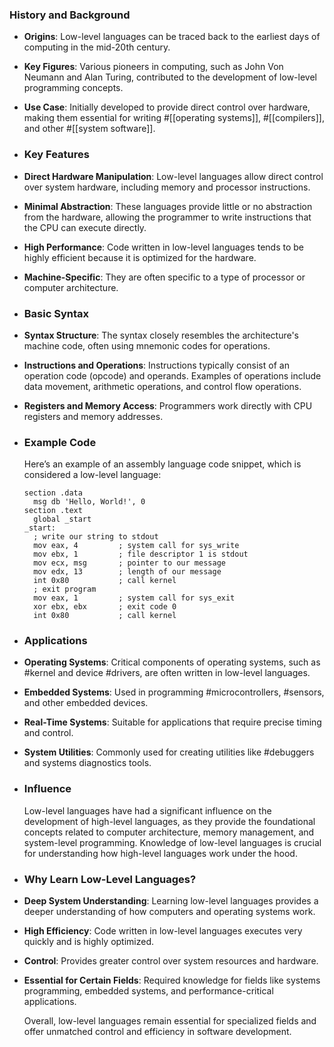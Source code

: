 ### **History and Background**
- **Origins**: Low-level languages can be traced back to the earliest days of computing in the mid-20th century.
- **Key Figures**: Various pioneers in computing, such as John Von Neumann and Alan Turing, contributed to the development of low-level programming concepts.
- **Use Case**: Initially developed to provide direct control over hardware, making them essential for writing #[[operating systems]], #[[compilers]], and other #[[system software]].
- ### **Key Features**
- **Direct Hardware Manipulation**: Low-level languages allow direct control over system hardware, including memory and processor instructions.
- **Minimal Abstraction**: These languages provide little or no abstraction from the hardware, allowing the programmer to write instructions that the CPU can execute directly.
- **High Performance**: Code written in low-level languages tends to be highly efficient because it is optimized for the hardware.
- **Machine-Specific**: They are often specific to a type of processor or computer architecture.
- ### **Basic Syntax**
- **Syntax Structure**: The syntax closely resembles the architecture's machine code, often using mnemonic codes for operations.
- **Instructions and Operations**: Instructions typically consist of an operation code (opcode) and operands. Examples of operations include data movement, arithmetic operations, and control flow operations.
- **Registers and Memory Access**: Programmers work directly with CPU registers and memory addresses.
- ### **Example Code**
  
  Here’s an example of an assembly language code snippet, which is considered a low-level language:
  
  ```assembly
  section .data
    msg db 'Hello, World!', 0
  section .text
    global _start
  _start:
    ; write our string to stdout
    mov eax, 4         ; system call for sys_write
    mov ebx, 1         ; file descriptor 1 is stdout
    mov ecx, msg       ; pointer to our message
    mov edx, 13        ; length of our message
    int 0x80           ; call kernel
    ; exit program
    mov eax, 1         ; system call for sys_exit
    xor ebx, ebx       ; exit code 0
    int 0x80           ; call kernel
  ```
- ### **Applications**
- **Operating Systems**: Critical components of operating systems, such as #kernel and device #drivers, are often written in low-level languages.
- **Embedded Systems**: Used in programming #microcontrollers, #sensors, and other embedded devices.
- **Real-Time Systems**: Suitable for applications that require precise timing and control.
- **System Utilities**: Commonly used for creating utilities like #debuggers and systems diagnostics tools.
- ### **Influence**
  
  Low-level languages have had a significant influence on the development of high-level languages, as they provide the foundational concepts related to computer architecture, memory management, and system-level programming. Knowledge of low-level languages is crucial for understanding how high-level languages work under the hood.
- ### **Why Learn Low-Level Languages?**
- **Deep System Understanding**: Learning low-level languages provides a deeper understanding of how computers and operating systems work.
- **High Efficiency**: Code written in low-level languages executes very quickly and is highly optimized.
- **Control**: Provides greater control over system resources and hardware.
- **Essential for Certain Fields**: Required knowledge for fields like systems programming, embedded systems, and performance-critical applications.
  
  Overall, low-level languages remain essential for specialized fields and offer unmatched control and efficiency in software development.